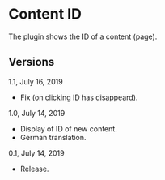 Content ID
==========

The plugin shows the ID of a content (page).


Versions
--------

1.1, July 16, 2019
- Fix (on clicking ID has disappeard).

1.0, July 14, 2019
- Display of ID of new content.
- German translation.

0.1, July 14, 2019
- Release.
